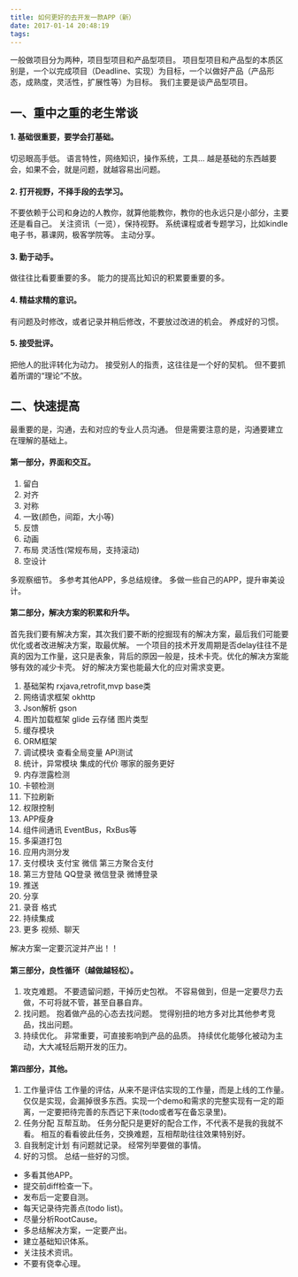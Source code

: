 ```yaml
---
title: 如何更好的去开发一款APP（新）
date: 2017-01-14 20:48:19
tags:
---
```


一般做项目分为两种，项目型项目和产品型项目。
项目型项目和产品型的本质区别是，一个以完成项目（Deadline、实现）为目标，一个以做好产品（产品形态，成熟度，灵活性，扩展性等）为目标。
我们主要是谈产品型项目。

## 一、重中之重的老生常谈
#### 1. 基础很重要，要学会打基础。
切忌眼高手低。
语言特性，网络知识，操作系统，工具…
越是基础的东西越要会，如果不会，就是问题，就越容易出问题。

#### 2. 打开视野，不择手段的去学习。
不要依赖于公司和身边的人教你，就算他能教你，教你的也永远只是小部分，主要还是看自己。
关注资讯（一览），保持视野。
系统课程或者专题学习，比如kindle电子书，慕课网，极客学院等。
主动分享。

#### 3. 勤于动手。
做往往比看要重要的多。
能力的提高比知识的积累要重要的多。

#### 4. 精益求精的意识。
有问题及时修改，或者记录并稍后修改，不要放过改进的机会。
养成好的习惯。

#### 5. 接受批评。
把他人的批评转化为动力。
接受别人的指责，这往往是一个好的契机。
但不要抓着所谓的“理论”不放。

## 二、快速提高
最重要的是，沟通，去和对应的专业人员沟通。
但是需要注意的是，沟通要建立在理解的基础上。

#### 第一部分，界面和交互。
1. 留白
2. 对齐
3. 对称
4. 一致(颜色，间距，大小等)
5. 反馈
6. 动画
7. 布局
灵活性(常规布局，支持滚动)
8. 空设计

多观察细节。
多参考其他APP，多总结规律。
多做一些自己的APP，提升审美设计。

#### 第二部分，解决方案的积累和升华。
首先我们要有解决方案，其次我们要不断的挖掘现有的解决方案，最后我们可能要优化或者改进解决方案，取最优解。
一个项目的技术开发周期是否delay往往不是真的因为工作量，这只是表象，背后的原因一般是，技术卡壳。优化的解决方案能够有效的减少卡壳。
好的解决方案也能最大化的应对需求变更。
1. 基础架构
rxjava,retrofit,mvp
base类
2. 网络请求框架
okhttp
3. Json解析
gson
4. 图片加载框架
glide
云存储
图片类型
5. 缓存模块
6. ORM框架
7. 调试模块
查看全局变量
API测试
8. 统计，异常模块
集成的代价
哪家的服务更好
9. 内存泄露检测
10. 卡顿检测
11. 下拉刷新
12. 权限控制
13. APP瘦身
14. 组件间通讯
EventBus，RxBus等
15. 多渠道打包
16. 应用内测分发
17. 支付模块
支付宝
微信
第三方聚合支付
18. 第三方登陆
QQ登录
微信登录
微博登录
19. 推送
20. 分享
21. 录音
格式
22. 持续集成
23. 更多
视频、聊天


解决方案一定要沉淀并产出！！

#### 第三部分，良性循环（越做越轻松）。
1. 攻克难题。
不要遗留问题，干掉历史包袱。
不容易做到，但是一定要尽力去做，不可将就不管，甚至自暴自弃。
2. 找问题。
抱着做产品的心态去找问题。
觉得别扭的地方多对比其他参考竞品，找出问题。
3. 持续优化。
非常重要，可直接影响到产品的品质。
持续优化能够化被动为主动，大大减轻后期开发的压力。

#### 第四部分，其他。
1. 工作量评估
工作量的评估，从来不是评估实现的工作量，而是上线的工作量。仅仅是实现，会漏掉很多东西。实现一个demo和需求的完整实现有一定的距离，一定要把待完善的东西记下来(todo或者写在备忘录里)。
2. 任务分配
互帮互助。
任务分配只是更好的配合工作，不代表不是我的我就不看。
相互的看看彼此任务，交换难题，互相帮助往往效果特别好。
3. 自我制定计划
有问题就记录。
经常列举要做的事情。
4. 好的习惯。
总结一些好的习惯。
- 多看其他APP。
- 提交前diff检查一下。
- 发布后一定要自测。
- 每天记录待完善点(todo list)。
- 尽量分析RootCause。
- 多总结解决方案，一定要产出。
- 建立基础知识体系。
- 关注技术资讯。
- 不要有侥幸心理。
